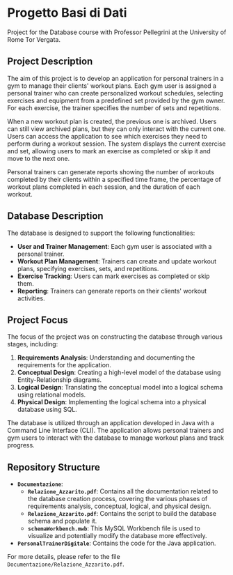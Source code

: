 # Progetto Basi di Dati

Project for the Database course with Professor Pellegrini at the University of Rome Tor Vergata.

## Project Description

The aim of this project is to develop an application for personal trainers in a gym to manage their clients' workout plans. Each gym user is assigned a personal trainer who can create personalized workout schedules, selecting exercises and equipment from a predefined set provided by the gym owner. For each exercise, the trainer specifies the number of sets and repetitions.

When a new workout plan is created, the previous one is archived. Users can still view archived plans, but they can only interact with the current one. Users can access the application to see which exercises they need to perform during a workout session. The system displays the current exercise and set, allowing users to mark an exercise as completed or skip it and move to the next one.

Personal trainers can generate reports showing the number of workouts completed by their clients within a specified time frame, the percentage of workout plans completed in each session, and the duration of each workout.

## Database Description

The database is designed to support the following functionalities:

- **User and Trainer Management**: Each gym user is associated with a personal trainer.
- **Workout Plan Management**: Trainers can create and update workout plans, specifying exercises, sets, and repetitions.
- **Exercise Tracking**: Users can mark exercises as completed or skip them.
- **Reporting**: Trainers can generate reports on their clients' workout activities.

## Project Focus

The focus of the project was on constructing the database through various stages, including:

1. **Requirements Analysis**: Understanding and documenting the requirements for the application.
2. **Conceptual Design**: Creating a high-level model of the database using Entity-Relationship diagrams.
3. **Logical Design**: Translating the conceptual model into a logical schema using relational models.
4. **Physical Design**: Implementing the logical schema into a physical database using SQL.

The database is utilized through an application developed in Java with a Command Line Interface (CLI). The application allows personal trainers and gym users to interact with the database to manage workout plans and track progress.

## Repository Structure

- **`Documentazione`**:
    - **`Relazione_Azzarito.pdf`**: Contains all the documentation related to the database creation process, covering the various phases of requirements analysis, conceptual, logical, and physical design.
    -  **`Relazione_Azzarito.pdf`**: Contains the script to build the database schema and populate it.
    -  **`schemaWorkbench.mwb`**: This MySQL Workbench file is used to visualize and potentially modify the database more effectively.
- **`PersonalTrainerDigitale`**: Contains the code for the Java application.

For more details, please refer to the file `Documentazione/Relazione_Azzarito.pdf`.

